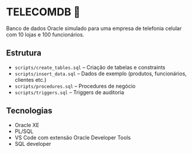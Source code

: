 # TELECOMDB 📡

Banco de dados Oracle simulado para uma empresa de telefonia celular com 10 lojas e 100 funcionários.

## Estrutura
- `scripts/create_tables.sql` – Criação de tabelas e constraints
- `scripts/insert_data.sql` – Dados de exemplo (produtos, funcionários, clientes etc.)
- `scripts/procedures.sql` – Procedures de negócio
- `scripts/triggers.sql` – Triggers de auditoria

## Tecnologias
- Oracle XE
- PL/SQL
- VS Code com extensão Oracle Developer Tools
- SQL developer